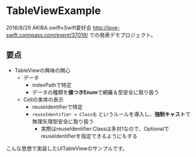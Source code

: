 # TableViewExample
2016/8/29 AKIBA.swift×Swift愛好会 http://love-swift.connpass.com/event/37019/ での発表デモプロジェクト。

## 要点

- TableViewの興味の関心
    - データ
      - indexPathで特定
      - データの種類を**値つきEnum**で網羅＆型安全に取り扱う
    - Cellの実体の表示
      - reuseIdentifierで特定
      - `reuseIdentifier = Class名` というルールを導入し、**強制キャスト**で無理矢理型安全に取り扱う
        - 実際はreuseIdentifier:Classは多対1なので、OptionalでreuseIdentifierを指定できるようにもする

こんな思想で実装したUITableViewのサンプルです。
